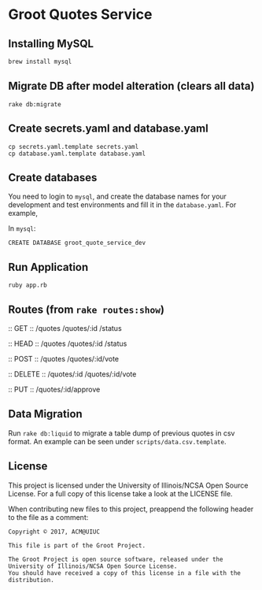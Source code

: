 # Groot Quotes Service

## Installing MySQL
```sh
brew install mysql
```

## Migrate DB after model alteration (clears all data)
```
rake db:migrate
```

## Create secrets.yaml and database.yaml

```
cp secrets.yaml.template secrets.yaml
cp database.yaml.template database.yaml
```

## Create databases

You need to login to `mysql`, and create the database names for your development and test environments and fill it in the `database.yaml`. For example,

In `mysql`:
```
CREATE DATABASE groot_quote_service_dev
```

## Run Application
```
ruby app.rb
```

## Routes (from `rake routes:show`)

:: GET ::
/quotes
/quotes/:id
/status

:: HEAD ::
/quotes
/quotes/:id
/status

:: POST ::
/quotes
/quotes/:id/vote

:: DELETE ::
/quotes/:id
/quotes/:id/vote

:: PUT ::
/quotes/:id/approve

## Data Migration

Run `rake db:liquid` to migrate a table dump of previous quotes in csv format. An example can be seen under `scripts/data.csv.template`.

## License

This project is licensed under the University of Illinois/NCSA Open Source License. For a full copy of this license take a look at the LICENSE file. 

When contributing new files to this project, preappend the following header to the file as a comment: 

```
Copyright © 2017, ACM@UIUC

This file is part of the Groot Project.  
 
The Groot Project is open source software, released under the University of Illinois/NCSA Open Source License. 
You should have received a copy of this license in a file with the distribution.
```
